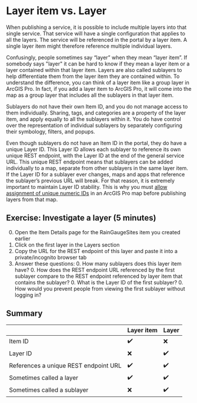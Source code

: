 # Layer item vs. Layer

When publishing a service, it is possible to include multiple layers into that single service. That service will have a single configuration that applies to all the layers. The service will be referenced in the portal by a layer item. A single layer item might therefore reference multiple individual layers.

Confusingly, people sometimes say “layer” when they mean “layer item”. If somebody says "layer" it can be hard to know if they mean a layer item or a layer contained within that layer item. Layers are also called sublayers to help differentiate them from the layer item they are contained within. To understand the difference, you can think of a layer item like a group layer in ArcGIS Pro. In fact, if you add a layer item to ArcGIS Pro, it will come into the map as a group layer that includes all the sublayers in that layer item.  

Sublayers do not have their own Item ID, and you do not manage access to them individually. Sharing, tags, and categories are a property of the layer item, and apply equally to all the sublayers within it. You do have control over the representation of individual sublayers by separately configuring their symbology, filters, and popups.

Even though sublayers do not have an Item ID in the portal, they do have a unique Layer ID. This Layer ID allows each sublayer to reference its own unique REST endpoint, with the Layer ID at the end of the general service URL. This unique REST endpoint means that sublayers can be added individually to a map, separate from other sublayers in the same layer item. If the Layer ID for a sublayer ever changes, maps and apps that reference the sublayer’s previous URL will break. For that reason, it is extremely important to maintain Layer ID stability. This is why you must [allow assignment of unique numeric IDs](https://pro.arcgis.com/en/pro-app/latest/help/sharing/overview/assign-layer-ids.htm) in an ArcGIS Pro map before publishing layers from that map.

## Exercise: Investigate a layer (5 minutes)
0. Open the Item Details page for the RainGaugeSites item you created earlier
0. Click on the first layer in the Layers section
0. Copy the URL for the REST endpoint of this layer and paste it into a private/incognito browser tab
0. Answer these questions:
    0. How many sublayers does this layer item have?
    0. How does the REST endpoint URL referenced by the first sublayer compare to the REST endpoint referenced by layer item that contains the sublayer?
    0. What is the Layer ID of the first sublayer?
    0. How would you prevent people from viewing the first sublayer without logging in?

## Summary
|                                       | Layer item | Layer |
| ------------------------------------- | ---------- | ----- |
| Item ID                               | ✔️         | ❌   |
| Layer ID                              | ❌         | ✔️   |
| References a unique REST endpoint URL	| ✔️         | ✔️   |
| Sometimes called a layer              | ✔️         | ✔️   | 
| Sometimes called a sublayer           | ❌         | ✔️   |